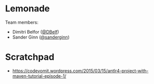# Lemonade
Team members:
* Dimitri Belfor ([@DBelf](http://www.github.com/dbelf))
* Sander Ginn ([@sanderginn](http://www.github.com/sanderginn))

# Scratchpad
* https://codevomit.wordpress.com/2015/03/15/antlr4-project-with-maven-tutorial-episode-1/
